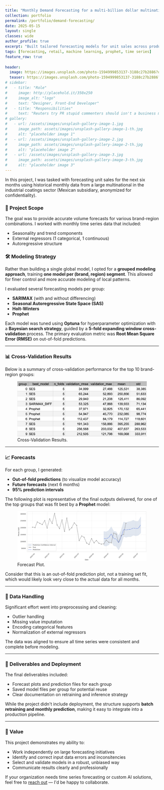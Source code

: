 ```yaml
---
title: "Monthly Demand Forecasting for a multi-billion dollar multinational in the advanced materials sector"
collection: portfolio
permalink: /portfolio/demand-forecasting/
date: 2025-05-15
layout: single
classes: wide
author_profile: true
excerpt: "Built tailored forecasting models for unit sales across product-region segments using cross-validated model selection and Bayesian optimization."
tags: [forecasting, retail, machine learning, prophet, time series]
feature_row: true

header:
  image: https://images.unsplash.com/photo-1594999853137-3188c27b2886?q=80&w=3731&auto=format&fit=crop&ixlib=rb-4.1.0&ixid=M3wxMjA3fDB8MHxwaG90by1wYWdlfHx8fGVufDB8fHx8fA%3D%3D
  teaser: https://images.unsplash.com/photo-1594999853137-3188c27b2886?q=80&w=3731&auto=format&fit=crop&ixlib=rb-4.1.0&ixid=M3wxMjA3fDB8MHxwaG90by1wYWdlfHx8fGVufDB8fHx8fA%3D%3D
# sidebar:
#   - title: "Role"
#     image: http://placehold.it/350x250
#     image_alt: "logo"
#     text: "Designer, Front-End Developer"
#   - title: "Responsibilities"
#     text: "Reuters try PR stupid commenters should isn't a business model"
# gallery:
#   - url: /assets/images/unsplash-gallery-image-1.jpg
#     image_path: assets/images/unsplash-gallery-image-1-th.jpg
#     alt: "placeholder image 1"
#   - url: /assets/images/unsplash-gallery-image-2.jpg
#     image_path: assets/images/unsplash-gallery-image-2-th.jpg
#     alt: "placeholder image 2"
#   - url: /assets/images/unsplash-gallery-image-3.jpg
#     image_path: assets/images/unsplash-gallery-image-3-th.jpg
#     alt: "placeholder image 3"
---
```


In this project, I was tasked with forecasting unit sales for the next six months using historical monthly data from a large multinational in the industrial coatings sector (Mexican subsidiary, anonymized for confidentiality).

### 🧠 Project Scope

The goal was to provide accurate volume forecasts for various brand-region combinations. I worked with monthly time series data that included:

- Seasonality and trend components
- External regressors (1 categorical, 1 continuous)
- Autoregressive structure

### 🛠️ Modeling Strategy

Rather than building a single global model, I opted for a **grouped modeling approach**, training **one model per (brand, region) segment**. This allowed for finer control and more accurate modeling of local patterns.

I evaluated several forecasting models per group:

- **SARIMAX** (with and without differencing)
- **Seasonal Autoregressive State Space (SAS)**
- **Holt-Winters**
- **Prophet**

Each model was tuned using **Optuna** for hyperparameter optimization with a **Bayesian search strategy**, guided by a **5-fold expanding window cross-validation** process. The primary evaluation metric was **Root Mean Square Error (RMSE)** on out-of-fold predictions.

---

### 📊 Cross-Validation Results

Below is a summary of cross-validation performance for the top 10 brand-region groups:

<figure>
    <a href="/assets/postsImages/forecast-results.png"><img src="/assets/postsImages/forecast-results.png"></a>
    <figcaption>Cross-Validation Results.</figcaption>
</figure>

---

### 📈 Forecasts

For each group, I generated:

- **Out-of-fold predictions** (to visualize model accuracy)
- **Future forecasts** (next 6 months)
- **95% prediction intervals**

The following plot is representative of the final outputs delivered, for one of the top groups that was fit best by a **Prophet** model:

<figure>
    <a href="/assets/postsImages/prophet-forecast.png"><img src="/assets/postsImages/prophet-forecast.png"></a>
    <figcaption>Forecast Plot.</figcaption>
</figure>

Consider that this is an out-of-fold prediction plot, not a training set fit, which would likely look very close to the actual data for all months.

---

### 🧹 Data Handling

Significant effort went into preprocessing and cleaning:

- Outlier handling
- Missing value imputation
- Encoding categorical features
- Normalization of external regressors

The data was aligned to ensure all time series were consistent and complete before modeling.

---

### 🧪 Deliverables and Deployment

The final deliverables included:

- Forecast plots and prediction files for each group
- Saved model files per group for potential reuse
- Clear documentation on retraining and inference strategy

While the project didn't include deployment, the structure supports **batch retraining and monthly prediction**, making it easy to integrate into a production pipeline.

---

### 💼 Value

This project demonstrates my ability to:

- Work independently on large forecasting initiatives
- Identify and correct input data errors and inconsitencies
- Select and validate models in a robust, unbiased way
- Communicate results clearly and professionally

If your organization needs time series forecasting or custom AI solutions, feel free to [reach out](/about/) — I'd be happy to collaborate.
